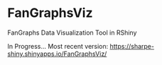 # FanGraphsViz
FanGraphs Data Visualization Tool in RShiny

In Progress...
Most recent version: https://sharpe-shiny.shinyapps.io/FanGraphsViz/

